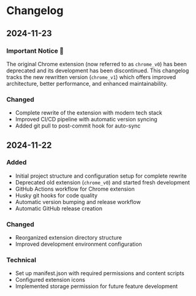 # Changelog

## 2024-11-23

### Important Notice 🔄

The original Chrome extension (now referred to as `chrome_v0`) has been deprecated and its development has been discontinued. This changelog tracks the new rewritten version (`chrome_v1`) which offers improved architecture, better performance, and enhanced maintainability.

### Changed

- Complete rewrite of the extension with modern tech stack
- Improved CI/CD pipeline with automatic version syncing
- Added git pull to post-commit hook for auto-sync

## 2024-11-22

### Added

- Initial project structure and configuration setup for complete rewrite
- Deprecated old extension (`chrome_v0`) and started fresh development
- GitHub Actions workflow for Chrome extension
- Husky git hooks for code quality
- Automatic version bumping and release workflow
- Automatic GitHub release creation

### Changed

- Reorganized extension directory structure
- Improved development environment configuration

### Technical

- Set up manifest.json with required permissions and content scripts
- Configured extension icons
- Implemented storage permission for future feature development
